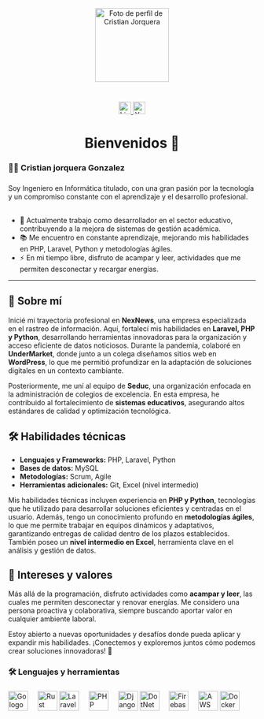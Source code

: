 <div align="center">
  <img src="https://qa.seduc.cl/jorquera/imagenes/foto_perfil_joreeuera_circular.png" 
       alt="Foto de perfil de Cristian Jorquera" 
       width="150" height="150" />
  <br><br>
</div>





###

<div align="center">
  <a href="https://www.linkedin.com/in/cristian-jorquera-gonzalez-17519912a/?trk=opento_sprofile_details" target="_blank">
    <img src="https://img.shields.io/static/v1?message=LinkedIn&logo=linkedin&label=&color=0077B5&logoColor=white&labelColor=&style=for-the-badge" height="25" alt="LinkedIn logo" />
  </a>
  
  <a href="https://www.youtube.com/@analista_cris_jorquera" target="_blank">
    <img src="https://img.shields.io/static/v1?message=Youtube&logo=youtube&label=&color=FF0000&logoColor=white&labelColor=&style=for-the-badge" height="25" alt="YouTube logo" />
  </a>
</div>


###



###

<h1 align="center">Bienvenidos 👋</h1>

###

<h3 align="left">👩‍💻  Cristian jorquera Gonzalez</h3>

###

<p align="left">
Soy Ingeniero en Informática titulado, con una gran pasión por la tecnología y un compromiso constante con el aprendizaje y el desarrollo profesional.<br><br>

- 🔭 Actualmente trabajo como desarrollador en el sector educativo, contribuyendo a la mejora de sistemas de gestión académica.<br>
- 📚 Me encuentro en constante aprendizaje, mejorando mis habilidades en PHP, Laravel, Python y metodologías ágiles.<br>
- ⚡ En mi tiempo libre, disfruto de acampar y leer, actividades que me permiten desconectar y recargar energías.<br>
</p>

---

## 📌 Sobre mí

Inicié mi trayectoria profesional en **NexNews**, una empresa especializada en el rastreo de información. Aquí, fortalecí mis habilidades en **Laravel, PHP y Python**, desarrollando herramientas innovadoras para la organización y acceso eficiente de datos noticiosos. Durante la pandemia, colaboré en **UnderMarket**, donde junto a un colega diseñamos sitios web en **WordPress**, lo que me permitió profundizar en la adaptación de soluciones digitales en un contexto cambiante.

Posteriormente, me uní al equipo de **Seduc**, una organización enfocada en la administración de colegios de excelencia. En esta empresa, he contribuido al fortalecimiento de **sistemas educativos**, asegurando altos estándares de calidad y optimización tecnológica.

## 🛠️ Habilidades técnicas

- **Lenguajes y Frameworks:** PHP, Laravel, Python  
- **Bases de datos:** MySQL  
- **Metodologías:** Scrum, Agile  
- **Herramientas adicionales:** Git, Excel (nivel intermedio)  

Mis habilidades técnicas incluyen experiencia en **PHP y Python**, tecnologías que he utilizado para desarrollar soluciones eficientes y centradas en el usuario. Además, tengo un conocimiento profundo en **metodologías ágiles**, lo que me permite trabajar en equipos dinámicos y adaptativos, garantizando entregas de calidad dentro de los plazos establecidos. También poseo un **nivel intermedio en Excel**, herramienta clave en el análisis y gestión de datos.

## 🎯 Intereses y valores

Más allá de la programación, disfruto actividades como **acampar y leer**, las cuales me permiten desconectar y renovar energías. Me considero una persona proactiva y colaborativa, siempre buscando aportar valor en cualquier ambiente laboral.

Estoy abierto a nuevas oportunidades y desafíos donde pueda aplicar y expandir mis habilidades. ¡Conectemos y exploremos juntos cómo podemos crear soluciones innovadoras! 🚀  

###

<h3 align="left">🛠 Lenguajes y herramientas</h3>

###

<div align="left">
  <!-- Go y Rust -->
  <img src="https://cdn.jsdelivr.net/gh/devicons/devicon/icons/go/go-original-wordmark.svg" height="40" alt="Go logo" />
  <img width="12" />
  <img src="https://cdn.jsdelivr.net/gh/devicons/devicon/icons/rust/rust-original.svg" height="40" alt="Rust logo" />  
  <img src="https://cdn.jsdelivr.net/gh/devicons/devicon/icons/laravel/laravel-plain-wordmark.svg" height="40" alt="Laravel logo" />
  <img width="12" />
  <img src="https://cdn.jsdelivr.net/gh/devicons/devicon/icons/php/php-plain.svg" height="40" alt="PHP logo" />
  <img width="12" />
  <img src="https://cdn.jsdelivr.net/gh/devicons/devicon/icons/django/django-plain-wordmark.svg" height="40" alt="Django logo" />
  <img src="https://cdn.jsdelivr.net/gh/devicons/devicon/icons/dot-net/dot-net-plain-wordmark.svg" height="40" alt="DotNet logo" />
  <img width="12" />
  <img src="https://cdn.jsdelivr.net/gh/devicons/devicon/icons/firebase/firebase-plain-wordmark.svg" height="40" alt="Firebase logo" />
  <img width="12" />
  <img src="https://cdn.jsdelivr.net/gh/devicons/devicon/icons/amazonwebservices/amazonwebservices-line-wordmark.svg" height="40" alt="AWS logo" />  
  <img src="https://cdn.jsdelivr.net/gh/devicons/devicon/icons/docker/docker-plain-wordmark.svg" height="40" alt="Docker logo" />
</div>

###



###
